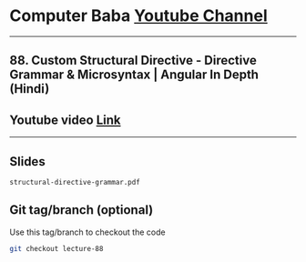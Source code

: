 # Computer Baba [Youtube Channel](https://www.youtube.com/c/ComputerBabaOfficial)

---

## 88. Custom Structural Directive - Directive Grammar & Microsyntax | Angular In Depth (Hindi)

## Youtube video [Link](https://youtu.be/nmdcdRW3ync)

---

## Slides

`structural-directive-grammar.pdf`

## Git tag/branch (optional)

Use this tag/branch to checkout the code

```sh
git checkout lecture-88
```
